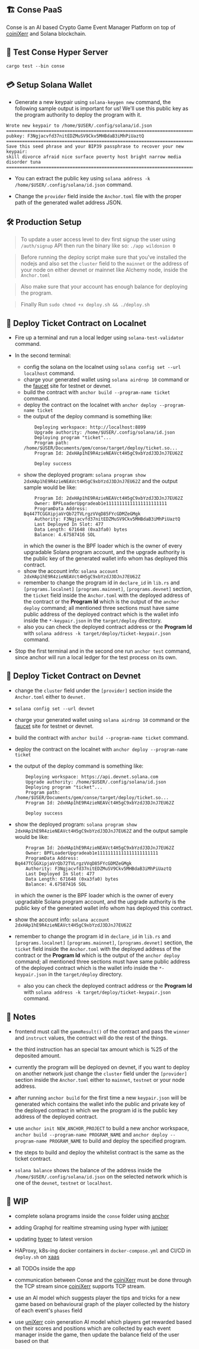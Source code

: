 


## 🏗 Conse PaaS

Conse is an AI based Crypto Game Event Manager Platform on top of [coiniXerr](https://github.com/wildonion/uniXerr/tree/master/infra/valhalla/coiniXerr) and Solana blockchain. 

## 🧪 Test Conse Hyper Server

```cargo test --bin conse```

## 💳 Setup Solana Wallet 

* Generate a new keypair using ```solana-keygen new``` command, the following sample output is important for us! We'll use this public key as the program authority to deploy the program with it. 

```console
Wrote new keypair to /home/$USER/.config/solana/id.json
================================================================================
pubkey: F3Ngjacvfd37nitEDZMuSV9Ckv5MHBdaB3iMhPiUaztQ
================================================================================
Save this seed phrase and your BIP39 passphrase to recover your new keypair:
skill divorce afraid nice surface poverty host bright narrow media disorder tuna
================================================================================

```

* You can extract the public key using ```solana address -k /home/$USER/.config/solana/id.json``` command.

* Change the `provider` field inside the `Anchor.toml` file with the proper path of the generated wallet address JSON.

## 🛠️ Production Setup

> To update a user access level to dev first signup the user using `/auth/signup` API then run the binary like so: `./app wildonion 0`

> Before running the deploy script make sure that you've installed the nodejs and also set the `cluster` field to the `mainnet` or the address of your node on either devnet or mainnet like Alchemy node, inside the `Anchor.toml`

> Also make sure that your account has enough balance for deploying the program.

> Finally Run ```sudo chmod +x deploy.sh && ./deploy.sh```

## 🚀 Deploy Ticket Contract on Localnet 

* Fire up a terminal and run a local ledger using ```solana-test-validator``` command.

* In the second terminal:
    * config the solana on the localnet using ```solana config set --url localhost``` command.
    * charge your generated wallet using ```solana airdrop 10``` command or the [faucet](https://solfaucet.com/) site for testnet or devnet.
    * build the contract with ```anchor build --program-name ticket``` command.
    * deploy the contract on the localnet with ```anchor deploy --program-name ticket```
    * the output of the deploy command is something like:
        ```console
            Deploying workspace: http://localhost:8899
            Upgrade authority: /home/$USER/.config/solana/id.json
            Deploying program "ticket"...
            Program path: /home/$USER/Documents/gem/conse/target/deploy/ticket.so...
            Program Id: 2dxHAp1hE9R4zieNEAVct4H5gC9xbYzdJ3DJnJ7EU62Z

            Deploy success
        ```
    * show the deployed program: ```solana program show 2dxHAp1hE9R4zieNEAVct4H5gC9xbYzdJ3DJnJ7EU62Z``` and the output sample would be like:
        ```console
            Program Id: 2dxHAp1hE9R4zieNEAVct4H5gC9xbYzdJ3DJnJ7EU62Z
            Owner: BPFLoaderUpgradeab1e11111111111111111111111
            ProgramData Address: Bq447TCGGXipjaVrQb72TVLrgzVVqD85FYcGDMZeGMgk
            Authority: F3Ngjacvfd37nitEDZMuSV9Ckv5MHBdaB3iMhPiUaztQ
            Last Deployed In Slot: 477
            Data Length: 671648 (0xa3fa0) bytes
            Balance: 4.67587416 SOL
        ```
        in which the owner is the BPF loader which is the owner of every upgradable Solana program account, and the upgrade authority is the public key of the generated wallet info whom has deployed this contract.
    * show the account info: ```solana account 2dxHAp1hE9R4zieNEAVct4H5gC9xbYzdJ3DJnJ7EU62Z```
    * remember to change the program id in `declare_id` in `lib.rs` and `[programs.localnet]` `[programs.mainnet]`, `[programs.devnet]` section, the `ticket` field inside the `Anchor.toml` with the deployed address of the contract or the **Program Id** which is the output of the ```anchor deploy``` command; all mentioned three sections must have same public address of the deployed contract which is the wallet info inside the `*-keypair.json` in the `target/deploy` directory. 
    * also you can check the deployed contract address or the **Program Id** with ```solana address -k target/deploy/ticket-keypair.json``` command.

* Stop the first terminal and in the second one run ```anchor test``` command, since anchor will run a local ledger for the test process on its own.

## 🚀 Deploy Ticket Contract on Devnet

* change the `cluster` field under the `[provider]` section inside the `Anchor.toml` either to `devnet.`

* ```solana config set --url devnet```

* charge your generated wallet using ```solana airdrop 10``` command or the [faucet](https://solfaucet.com/) site for testnet or devnet.

* build the contract with ```anchor build --program-name ticket``` command.
* deploy the contract on the localnet with ```anchor deploy --program-name ticket```
* the output of the deploy command is something like:
    ```console
        Deploying workspace: https://api.devnet.solana.com
        Upgrade authority: /home/$USER/.config/solana/id.json
        Deploying program "ticket"...
        Program path: /home/$USER/Documents/gem/conse/target/deploy/ticket.so...
        Program Id: 2dxHAp1hE9R4zieNEAVct4H5gC9xbYzdJ3DJnJ7EU62Z

        Deploy success
    ```
* show the deployed program: ```solana program show 2dxHAp1hE9R4zieNEAVct4H5gC9xbYzdJ3DJnJ7EU62Z``` and the output sample would be like:
    ```console
        Program Id: 2dxHAp1hE9R4zieNEAVct4H5gC9xbYzdJ3DJnJ7EU62Z
        Owner: BPFLoaderUpgradeab1e11111111111111111111111
        ProgramData Address: Bq447TCGGXipjaVrQb72TVLrgzVVqD85FYcGDMZeGMgk
        Authority: F3Ngjacvfd37nitEDZMuSV9Ckv5MHBdaB3iMhPiUaztQ
        Last Deployed In Slot: 477
        Data Length: 671648 (0xa3fa0) bytes
        Balance: 4.67587416 SOL
    ```
    in which the owner is the BPF loader which is the owner of every upgradable Solana program account, and the upgrade authority is the public key of the generated wallet info whom has deployed this contract.
* show the account info: ```solana account 2dxHAp1hE9R4zieNEAVct4H5gC9xbYzdJ3DJnJ7EU62Z```
* remember to change the program id in `declare_id` in `lib.rs` and `[programs.localnet]` `[programs.mainnet]`, `[programs.devnet]` section, the `ticket` field inside the `Anchor.toml` with the deployed address of the contract or the **Program Id** which is the output of the ```anchor deploy``` command; all mentioned three sections must have same public address of the deployed contract which is the wallet info inside the `*-keypair.json` in the `target/deploy` directory. 
    * also you can check the deployed contract address or the **Program Id** with ```solana address -k target/deploy/ticket-keypair.json``` command.

## 📇 Notes

* frontend must call the `gameResult()` of the contract and pass the `winner` and `instruct` values, the contract will do the rest of the things.

* the third instruction has an special tax amount which is %25 of the deposited amount.

* currently the program will be deployed on devnet, if you want to deploy on another network just change the `cluster` field under the `[provider]` section inside the `Anchor.toml` either to `mainnet`, `testnet` or your node address.

* after running `anchor build` for the first time a new `keypair.json` will be generated which contains the wallet info the public and private key of the deployed contract in which 
we the program id is the public key address of the deployed contract.

* use ```anchor init NEW_ANCHOR_PROJECT``` to build a new anchor workspace, ```anchor build --program-name PROGRAM_NAME``` and ```anchor deploy --program-name PROGRAM_NAME``` to build and deploy the specified program.

* the steps to build and deploy the whitelist contract is the same as the ticket contract. 

* ```solana balance``` shows the balance of the address inside the `/home/$USER/.config/solana/id.json` on the selected network which is one of the `devnet`, `testnet` or `localhost`.

## 🚧 WIP

* complete solana programs inside the `conse` folder using [anchor](https://www.anchor-lang.com/) 

* adding Graphql for realtime streaming using hyper with [juniper](https://graphql-rust.github.io/juniper/master/index.html)

* updating [hyper](https://hyper.rs/) to latest version

* HAProxy, k8s-ing docker containers in `docker-compose.yml` and CI/CD in `deploy.sh` on [xaas](https://xaas.ir/)

* all TODOs inside the app

* communication between Conse and the [coiniXerr](https://github.com/wildonion/uniXerr/tree/master/infra/valhalla/coiniXerr) must be done through the TCP stream since [coiniXerr](https://github.com/wildonion/uniXerr/tree/master/infra/valhalla/coiniXerr) supports TCP stream.

* use an AI model which suggests player the tips and tricks for a new game based on behavioural graph of the player collected by the history of each event's `phases` field

* use [uniXerr](https://github.com/wildonion/uniXerr) coin generation AI model which players get rewarded based on their scores and positions which are collected by each event manager inside the game, then update the balance field of the user based on that
